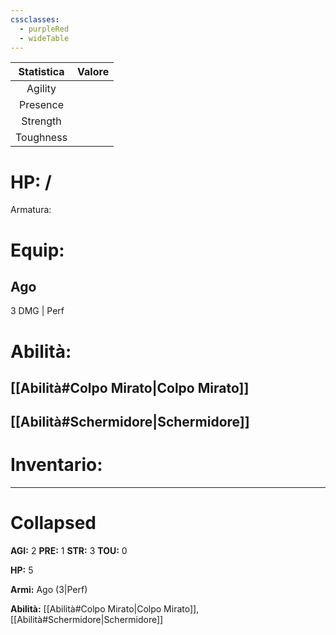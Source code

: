 ```yaml
---
cssclasses:
  - purpleRed
  - wideTable
---
```


| Statistica | Valore |
|:----------:|:------:|
|  Agility   |        |
|  Presence  |        |
|  Strength  |        |
| Toughness  |        |
# HP: /
Armatura: 
# Equip:
## Ago 
3 DMG | Perf
# Abilità:
## [[Abilità#Colpo Mirato|Colpo Mirato]]
## [[Abilità#Schermidore|Schermidore]]
# Inventario:

---
# Collapsed
**AGI:** 2
**PRE:** 1
**STR:** 3
**TOU:** 0

**HP:** 5

**Armi:** Ago (3|Perf)

**Abilità:** [[Abilità#Colpo Mirato|Colpo Mirato]], [[Abilità#Schermidore|Schermidore]]